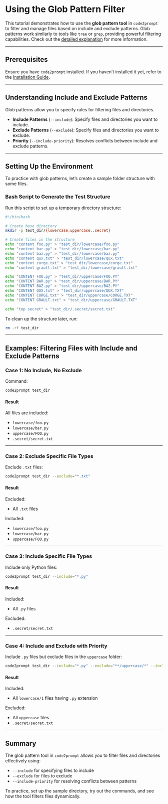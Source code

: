 # Using the Glob Pattern Filter

This tutorial demonstrates how to use the **glob pattern tool** in `code2prompt` to filter and manage files based on include and exclude patterns. Glob patterns work similarly to tools like `tree` or `grep`, providing powerful filtering capabilities. Check out the [detailed explanation](../explanations/glob_pattern_tool.md) for more information.

---

## Prerequisites

Ensure you have `code2prompt` installed. If you haven’t installed it yet, refer to the [Installation Guide](../how_to/install.md).

---

## Understanding Include and Exclude Patterns

Glob patterns allow you to specify rules for filtering files and directories.

- **Include Patterns** (`--include`): Specify files and directories you want to include.
- **Exclude Patterns** (`--exclude`): Specify files and directories you want to exclude.
- **Priority** (`--include-priority`): Resolves conflicts between include and exclude patterns.

---

## Setting Up the Environment

To practice with glob patterns, let’s create a sample folder structure with some files.

### Bash Script to Generate the Test Structure

Run this script to set up a temporary directory structure:

```bash
#!/bin/bash

# Create base directory
mkdir -p test_dir/{lowercase,uppercase,.secret}

# Create files in the structure
echo "content foo.py" > "test_dir/lowercase/foo.py"
echo "content bar.py" > "test_dir/lowercase/bar.py"
echo "content baz.py" > "test_dir/lowercase/baz.py"
echo "content qux.txt" > "test_dir/lowercase/qux.txt"
echo "content corge.txt" > "test_dir/lowercase/corge.txt"
echo "content grault.txt" > "test_dir/lowercase/grault.txt"

echo "CONTENT FOO.py" > "test_dir/uppercase/FOO.PY"
echo "CONTENT BAR.py" > "test_dir/uppercase/BAR.PY"
echo "CONTENT BAZ.py" > "test_dir/uppercase/BAZ.PY"
echo "CONTENT QUX.txt" > "test_dir/uppercase/QUX.TXT"
echo "CONTENT CORGE.txt" > "test_dir/uppercase/CORGE.TXT"
echo "CONTENT GRAULT.txt" > "test_dir/uppercase/GRAULT.TXT"

echo "top secret" > "test_dir/.secret/secret.txt"
```

To clean up the structure later, run:

```bash
rm -rf test_dir
```

---

## Examples: Filtering Files with Include and Exclude Patterns

### Case 1: No Include, No Exclude

Command:

```bash
code2prompt test_dir
```

#### Result

All files are included:

- `lowercase/foo.py`
- `lowercase/bar.py`
- `uppercase/FOO.py`
- `.secret/secret.txt`

---

### Case 2: Exclude Specific File Types

Exclude `.txt` files:

```bash
code2prompt test_dir --exclude="*.txt"
```

#### Result

Excluded:

- All `.txt` files

Included:

- `lowercase/foo.py`
- `lowercase/bar.py`
- `uppercase/FOO.py`

---

### Case 3: Include Specific File Types

Include only Python files:

```bash
code2prompt test_dir --include="*.py"
```

#### Result

Included:

- All `.py` files

Excluded:

- `.secret/secret.txt`

---

### Case 4: Include and Exclude with Priority

Include `.py` files but exclude files in the `uppercase` folder:

```bash
code2prompt test_dir --include="*.py" --exclude="**/uppercase/*" --include-priority=true
```

#### Result

Included:

- All `lowercase/1` files having `.py` extension

Excluded:

- All `uppercase` files
- `.secret/secret.txt`

---

## Summary

The glob pattern tool in `code2prompt` allows you to filter files and directories effectively using:

- `--include` for specifying files to include
- `--exclude` for files to exclude
- `--include-priority` for resolving conflicts between patterns

To practice, set up the sample directory, try out the commands, and see how the tool filters files dynamically.
